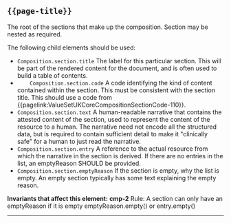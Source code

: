 ## <code>{{page-title}}</code>

The root of the sections that make up the composition. Section may be nested as required.

The following child elements should be used:

-  `Composition.section.title` The label for this particular section. This will be part of the rendered content for the document, and is often used to build a table of contents.
-  `	Composition.section.code` A code identifying the kind of content contained within the section. This must be consistent with the section title. This should use a code from {{pagelink:ValueSetUKCoreCompositionSectionCode-110}}.
-  	`Composition.section.text` 	A human-readable narrative that contains the attested content of the section, used to represent the content of the resource to a human. The narrative need not encode all the structured data, but is required to contain sufficient detail to make it "clinically safe" for a human to just read the narrative.
- `Composition.section.entry` A reference to the actual resource from which the narrative in the section is derived. If there are no entries in the list, an emptyReason SHOULD be provided.
- `Composition.section.emptyReason` If the section is empty, why the list is empty. An empty section typically has some text explaining the empty reason.

**Invariants that affect this element:**
**cmp-2**	Rule: A section can only have an emptyReason if it is empty	emptyReason.empty() or entry.empty()

---

